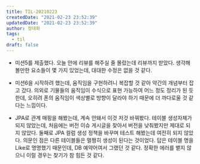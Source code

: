```yaml
---
title: TIL-20210223
createdDate: "2021-02-23 23:52:39"
updatedDate: "2021-02-23 23:52:39"
author: 정대화
tags:
  - til
draft: false
---
```


- 미션5를 제출했다. 오늘 안에 리뷰를 해주실 줄 몰랐는데 리뷰까지 받았다. 생각해볼만한 요소들이 몇 가지 있었는데, 대대한 수정은 없을 것 같다.

- 미션6을 시작하려 했는데, 움직임을 구현하려니 복잡할 것 같아 약간의 개념부터 잡고 갔다. 의외로 기물들의 움직임이 수식으로 표현 가능하여 어느 정도 정리가 된 듯 한데, 오히려 폰의 움직임이 색상별로 방향이 달라야 하기 때문에 더 까다로울 것 같다는 느낌이다.

- JPA로 관계 매핑을 해봤는데, 계속 안돼서 이것 저것 바꿔봤다. 테이블 생성자체가 되지 않았는데, 처음에는 버전 이슈 게시글을 찾아서 버전을 낮춰봤지만 제대로 되지 않았다. 둘째로 JPA 컬럼 생성 정책을 바꾸며 테스트 해봤는데 여전히 되지 않았다. 의문인 점은 다른 테이블들은 멀쩡히 생성이 된다는 것이었다. 답은 테이블 명을 Like로 명명했기 때문인데, DB 예약어여서 그랬던 것 같다. 정확한 에러를 뱉지 않으니 이럴 경우는 찾기가 참 힘든 것 같다.
